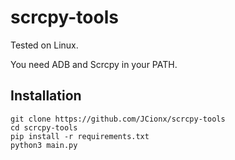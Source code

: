 # scrcpy-tools

Tested on Linux.

You need ADB and Scrcpy in your PATH.

## Installation
```
git clone https://github.com/JCionx/scrcpy-tools
cd scrcpy-tools
pip install -r requirements.txt
python3 main.py
```